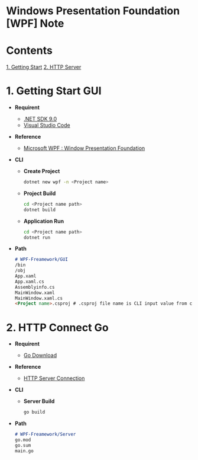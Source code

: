 # Windows Presentation Foundation [WPF] Note

# Contents
[1. Getting Start](#1-getting-start)
[2. HTTP Server](#2-http-connect-go)

# 1. Getting Start GUI
* **Requirent**
  * [.NET SDK 9.0](https://dotnet.microsoft.com/ko-kr/download)
  * [Visual Studio Code](https://code.visualstudio.com/?wt.mc_id=developermscom)

* **Reference**
  * [Microsoft WPF : Window Presentation Foundation](https://learn.microsoft.com/ko-kr/dotnet/desktop/wpf/getting-started/?view=netframeworkdesktop-4.8)

* **CLI**
  * **Create Project**
    ```bash
    dotnet new wpf -n <Project name>
    ```
  
  * **Project Build**
    ```bash
    cd <Project name path>
    dotnet build
    ```

  * **Application Run**
    ```bash
    cd <Project name path>
    dotnet run
    ```

* **Path**
  ```md
  # WPF-Freamework/GUI
  /bin
  /obj
  App.xaml
  App.xaml.cs
  Assemblyinfo.cs
  MainWindow.xaml
  MainWindow.xaml.cs
  <Project name>.csproj # .csproj file name is CLI input value from created project name
  ```

# 2. HTTP Connect Go
* **Requirent**
  * [Go Download](https://go.dev/dl/)

* **Reference**
  * [HTTP Server Connection](https://pkg.go.dev/net/http)

* **CLI**
  * **Server Build**
    ```bash
    go build
    ```

* **Path**
  ```md
  # WPF-Freamework/Server
  go.mod
  go.sum
  main.go
  ```